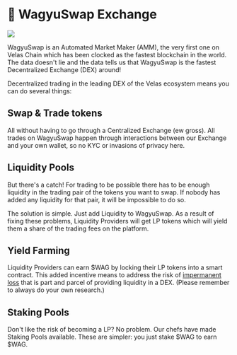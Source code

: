 # 🔁 WagyuSwap Exchange

![](../../.gitbook/assets/docs-masthead-19-.png)

WagyuSwap is an Automated Market Maker \(AMM\), the very first one on Velas Chain which has been clocked as the fastest blockchain in the world. The data doesn't lie and the data tells us that WagyuSwap is the fastest Decentralized Exchange \(DEX\) around!

Decentralized trading in the leading DEX of the Velas ecosystem means you can do several things:

## Swap & Trade tokens

All without having to go through a Centralized Exchange \(ew gross\). All trades on WagyuSwap happen through interactions between our Exchange and your own wallet, so no KYC or invasions of privacy here. 

## Liquidity Pools

But there's a catch! For trading to be possible there has to be enough liquidity in the trading pair of the tokens you want to swap. If nobody has added any liquidity for that pair, it will be impossible to do so.

The solution is simple. Just add Liquidity to WagyuSwap. As a result of fixing these problems, Liquidity Providers will get LP tokens which will yield them a share of the trading fees on the platform.

## Yield Farming

Liquidity Providers can earn $WAG  by locking their LP tokens into a smart contract. This added incentive means to address the risk of [impermanent loss](https://trustwallet.com/blog/what-is-impermanent-loss) that is part and parcel of providing liquidity in a DEX. \(Please remember to always do your own research.\)

## Staking Pools

Don't like the risk of becoming a LP? No problem. Our chefs have made Staking Pools available. These are simpler: you just stake $WAG to earn $WAG.



